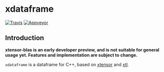# xdataframe

[![Travis](https://travis-ci.org/QuantStack/xdataframe.svg?branch=master)](https://travis-ci.org/QuantStack/xdataframe)
[![Appveyor](https://ci.appveyor.com/api/projects/status/ni61vup9mjnirr3k/branch/master?svg=true)](https://ci.appveyor.com/project/QuantStack/xdataframe/branch/master)

## Introduction

**xtensor-blas is an early developer preview, and is not suitable for general usage yet. Features and implementation are subject to change.**

`xdataframe` is a dataframe for C++, based on [xtensor](https://github.com/QuantStack/xtensor) and [xtl](https://github.com/QuantStack/xtl).
